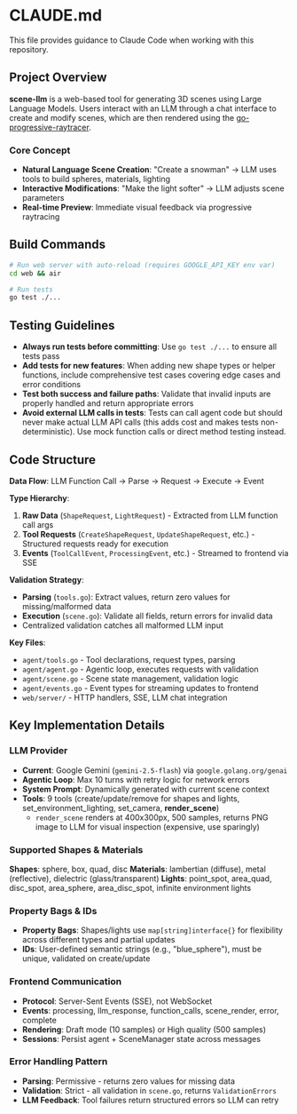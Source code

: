 # CLAUDE.md

This file provides guidance to Claude Code when working with this repository.

## Project Overview

**scene-llm** is a web-based tool for generating 3D scenes using Large Language Models. Users interact with an LLM through a chat interface to create and modify scenes, which are then rendered using the [go-progressive-raytracer](https://github.com/df07/go-progressive-raytracer).

### Core Concept
- **Natural Language Scene Creation**: "Create a snowman" → LLM uses tools to build spheres, materials, lighting
- **Interactive Modifications**: "Make the light softer" → LLM adjusts scene parameters
- **Real-time Preview**: Immediate visual feedback via progressive raytracing

## Build Commands

```bash
# Run web server with auto-reload (requires GOOGLE_API_KEY env var)
cd web && air

# Run tests
go test ./...
```

## Testing Guidelines

- **Always run tests before committing**: Use `go test ./...` to ensure all tests pass
- **Add tests for new features**: When adding new shape types or helper functions, include comprehensive test cases covering edge cases and error conditions
- **Test both success and failure paths**: Validate that invalid inputs are properly handled and return appropriate errors
- **Avoid external LLM calls in tests**: Tests can call agent code but should never make actual LLM API calls (this adds cost and makes tests non-deterministic). Use mock function calls or direct method testing instead.

## Code Structure

**Data Flow**: LLM Function Call → Parse → Request → Execute → Event

**Type Hierarchy**:
1. **Raw Data** (`ShapeRequest`, `LightRequest`) - Extracted from LLM function call args
2. **Tool Requests** (`CreateShapeRequest`, `UpdateShapeRequest`, etc.) - Structured requests ready for execution
3. **Events** (`ToolCallEvent`, `ProcessingEvent`, etc.) - Streamed to frontend via SSE

**Validation Strategy**:
- **Parsing** (`tools.go`): Extract values, return zero values for missing/malformed data
- **Execution** (`scene.go`): Validate all fields, return errors for invalid data
- Centralized validation catches all malformed LLM input

**Key Files**:
- `agent/tools.go` - Tool declarations, request types, parsing
- `agent/agent.go` - Agentic loop, executes requests with validation
- `agent/scene.go` - Scene state management, validation logic
- `agent/events.go` - Event types for streaming updates to frontend
- `web/server/` - HTTP handlers, SSE, LLM chat integration

## Key Implementation Details

### LLM Provider
- **Current**: Google Gemini (`gemini-2.5-flash`) via `google.golang.org/genai`
- **Agentic Loop**: Max 10 turns with retry logic for network errors
- **System Prompt**: Dynamically generated with current scene context
- **Tools**: 9 tools (create/update/remove for shapes and lights, set_environment_lighting, set_camera, **render_scene**)
  - `render_scene` renders at 400x300px, 500 samples, returns PNG image to LLM for visual inspection (expensive, use sparingly)

### Supported Shapes & Materials
**Shapes**: sphere, box, quad, disc
**Materials**: lambertian (diffuse), metal (reflective), dielectric (glass/transparent)
**Lights**: point_spot, area_quad, disc_spot, area_sphere, area_disc_spot, infinite environment lights

### Property Bags & IDs
- **Property Bags**: Shapes/lights use `map[string]interface{}` for flexibility across different types and partial updates
- **IDs**: User-defined semantic strings (e.g., "blue_sphere"), must be unique, validated on create/update

### Frontend Communication
- **Protocol**: Server-Sent Events (SSE), not WebSocket
- **Events**: processing, llm_response, function_calls, scene_render, error, complete
- **Rendering**: Draft mode (10 samples) or High quality (500 samples)
- **Sessions**: Persist agent + SceneManager state across messages

### Error Handling Pattern
- **Parsing**: Permissive - returns zero values for missing data
- **Validation**: Strict - all validation in `scene.go`, returns `ValidationErrors`
- **LLM Feedback**: Tool failures return structured errors so LLM can retry